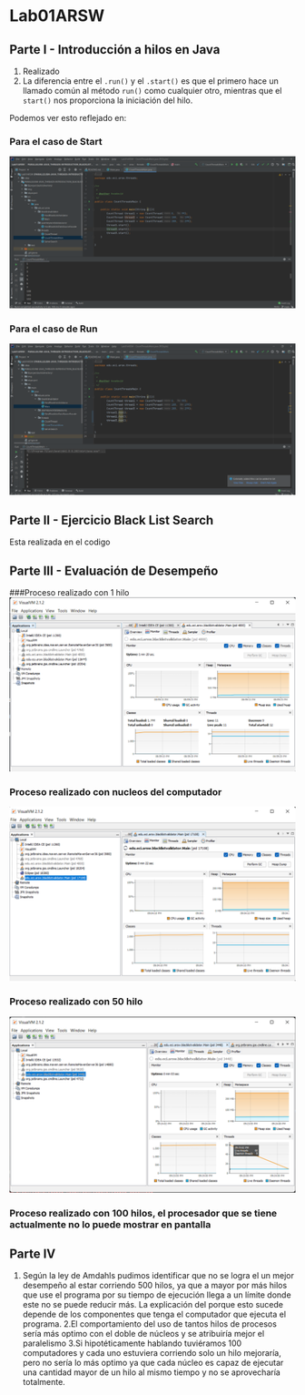 # Lab01ARSW

## Parte I - Introducción a hilos en Java

 1. Realizado
 2. La diferencia entre el ```.run()``` y el ```.start()``` es que el primero hace un llamado común al método
    ```run()``` como cualquier otro, mientras que el ```start()``` nos proporciona la iniciación del hilo.
   
 Podemos ver esto reflejado en: 
### Para el caso de Start
![](https://github.com/Juancode-Espi/Lab01ARSW/blob/main/Imagenes/Start.png)
### Para el caso de Run
![](https://github.com/Juancode-Espi/Lab01ARSW/blob/main/Imagenes/Run.png)
## Parte II - Ejercicio Black List Search
Esta realizada en el codigo 
## Parte III - Evaluación de Desempeño
###Proceso realizado con 1 hilo
![](https://github.com/Juancode-Espi/Lab01ARSW/blob/main/Imagenes/Hilo_1.png)
### Proceso realizado con nucleos del computador
![](https://github.com/Juancode-Espi/Lab01ARSW/blob/main/Imagenes/Hilo_pro.png)
### Proceso realizado con 50 hilo
![](https://github.com/Juancode-Espi/Lab01ARSW/blob/main/Imagenes/Hilo_50.png)
### Proceso realizado con 100 hilos, el procesador que se tiene actualmente no lo puede mostrar en pantalla
## Parte IV
1. Según la ley de Amdahls pudimos identificar que no se logra el un mejor desempeño al estar corriendo 500 hilos, ya que a mayor por más
hilos que use el programa por su tiempo de ejecución llega a un límite donde este no se puede reducir más. La explicación del porque esto sucede
depende de los componentes que tenga el computador que ejecuta el programa.
2.El comportamiento del uso de tantos hilos de procesos sería más optimo con el doble de núcleos y se atribuiría mejor el paralelismo
3.Si hipotéticamente hablando tuviéramos 100 computadores y cada uno estuviera corriendo solo un hilo mejoraría, 
pero no sería lo más optimo ya que cada núcleo es capaz de ejecutar una cantidad mayor de un hilo al mismo tiempo y no se aprovecharía totalmente. 





